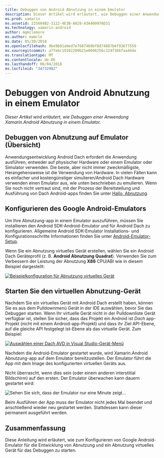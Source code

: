 ```yaml
---
title: Debuggen von Android Abnutzung in einem Emulator
description: Dieser Artikel wird erläutert, wie Debuggen einer Anwendung Xamarin.Android Abnutzung in einem Emulator.
ms.prod: xamarin
ms.assetid: 225684B2-3122-4E3B-A028-A3A400976D31
ms.technology: xamarin-android
author: mgmclemore
ms.author: mamcle
ms.date: 05/30/2018
ms.openlocfilehash: 9be9b91a0ed7e7607469bf8d74087b6f93677559
ms.sourcegitcommit: a7febc19102209b21e0696256c324f366faa444e
ms.translationtype: MT
ms.contentlocale: de-DE
ms.lasthandoff: 06/04/2018
ms.locfileid: "34732982"
---
```

# <a name="debug-android-wear-on-an-emulator"></a>Debuggen von Android Abnutzung in einem Emulator

_Dieser Artikel wird erläutert, wie Debuggen einer Anwendung Xamarin.Android Abnutzung in einem Emulator._

## <a name="debug-wear-on-emulator-overview"></a>Debuggen von Abnutzung auf Emulator (Übersicht)

Anwendungsentwicklung Android Dach erfordert die Anwendung ausführen, entweder auf physischer Hardware oder einem Emulator oder Simulator verwenden. Die beste, aber nicht immer zweckmäßigste, Herangehensweise ist die Verwendung von Hardware. In vielen Fällen kann es einfacher und kostengünstiger simulieren/Android Dach Hardware verwenden einen Emulator aus, wie unten beschrieben zu emulieren. Wenn Sie noch nicht vertraut sind, mit der Prozess der Bereitstellung und Ausführung von Dach Android-apps finden Sie unter [Hallo, Abnutzung](~/android/wear/get-started/hello-wear.md).

## <a name="configure-the-google-android-emulator"></a>Konfigurieren des Google Android-Emulators

Um Ihre Abnutzung-app in einem Emulator auszuführen, müssen Sie installieren den Android SDK-Android-Emulator und für Android Dach zu konfigurieren. Allgemeine Android SDK-Emulator Installations- und Konfigurationsschritte Informationen finden Sie unter [Android-Emulator-Setup](~/android/get-started/installation/android-emulator/index.md).

Wenn Sie ein Abnutzung virtuelles Gerät erstellen, wählen Sie ein Android Dach Geräteprofil (z. B. **Android Abnutzung Quadrat**). Verwenden Sie zum Verbessern der Leistung der Abnutzung **X86** CPU/ABI wie in diesem Beispiel dargestellt:

[![Beispielkonfiguration für Abnutzung virtuelles Gerät](debug-on-emulator-images/01-wear-avd-example-sml.png)](debug-on-emulator-images/01-wear-avd-example.png#lightbox)


## <a name="launch-the-wear-virtual-device"></a>Starten Sie den virtuellen Abnutzung-Gerät 

Nachdem Sie ein virtuelles Gerät mit Android Dach erstellt haben, können Sie es aus dem Pulldownmenü Gerät in der IDE auswählen, bevor Sie das Debuggen starten. Wenn Ihr virtuelle Gerät nicht in der Pulldownliste Gerät verfügbar ist, stellen Sie sicher, dass das Projekt ein Android ist *Dach* app-Projekt (nicht mit einem Android-app-Projekt) und dass ihr Ziel API-Ebene, auf die gleiche API festgelegt ist-Ebene als das virtuelle Gerät. Zum Beispiel:

[![Auswählen einer Dach AVD in Visual Studio-Gerät-Menü](debug-on-emulator-images/vs/choose-wear-sim.png)](debug-on-emulator-images/vs/choose-wear-sim.png#lightbox)

Nachdem die Android-Emulator gestartet wurde, wird Xamarin.Android Abnutzung-app auf dem Emulator bereitzustellen. Der Emulator führt die App mit dem Image des konfigurierten virtuellen Geräts aus.

Nicht überrascht, wenn dies sein (oder einem anderen interstitial Bildschirm) auf den ersten. Der Emulator überwachen kann dauern gestartet wird: 

![Sehen Sie sich, dass der Emulator nur eine Minute zeigt...](debug-on-emulator-images/please-wait.png)

Beim Ausführen der App muss der Emulator nicht jedes Mal beendet und anschließend wieder neu gestartet werden. Stattdessen kann dieser permanent ausgeführt werden.

 
## <a name="summary"></a>Zusammenfassung
 
Diese Anleitung wird erläutert, wie zum Konfigurieren von Google Android-Emulator für die Entwicklung von Abnutzung und ein Abnutzung virtuelles Gerät für das Debuggen zu starten.
